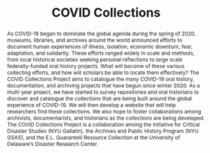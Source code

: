 ---
pid: covid-collections
done: true
title: COVID Collections
featured: true
category: DH Seed Grant Recipient
tags:
- medical-humanities
- public-humanities
cohort_year: '2021'
abstract: 'As COVID-19 began to dominate the global agenda during the spring of 2020,
  museums, libraries, and archives around the world announced efforts to document
  human experiences of illness, isolation, economic downturn, fear, adaptation, and
  solidarity. These efforts ranged widely in scale and methods, from local historical
  societies seeking personal reflections to large scale federally-funded oral history
  projects. What will become of these various collecting efforts, and how will scholars
  be able to locate them effectively? The COVID Collections Project aims to catalogue
  the many COVID-19 oral history, documentation, and archiving projects that have
  begun since winter 2020. As a multi-year project, we have started to survey repositories
  and oral historians to discover and catalogue the collections that are being built
  around the global experience of COVID-19. We will then develop a website that will
  help researchers find these collections. We also hope to foster collaborations among
  archivists, documentarists, and historians as the collections are being developed.
  The COVID Collections Project is a collaboration among the Initiative for Critical
  Disaster Studies (NYU Gallatin), the Archives and Public History Program (NYU GSAS),
  and the E.L. Quarantelli Resource Collection at the University of Delaware’s Disaster
  Research Center. '
limerick: |-
  Last year too many groups started selection
  of COVID stuff, sans introspection
  Since their sustainability's porous,
  That leaves an opening for us
  to make a covid collection, collection.
pis:
- noonan
- remes
link: https://wp.nyu.edu/disasters/covid-collections-project/
local_image: covid-collections.jpg
original_img: https://images.pexels.com/photos/3786153/pexels-photo-3786153.jpeg?auto=compress&cs=tinysrgb&w=1260&h=750&dpr=2
layout: project
---